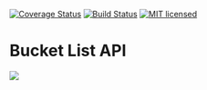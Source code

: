 [![Coverage Status](https://coveralls.io/repos/github/charlieoduk/Bucketlist/badge.svg?branch=develop)](https://coveralls.io/github/charlieoduk/Bucketlist?branch=develop)
[![Build Status](https://travis-ci.org/charlieoduk/Bucketlist.svg?branch=develop)](https://travis-ci.org/charlieoduk/Bucketlist)
[![MIT licensed](https://img.shields.io/badge/license-MIT-blue.svg)](https://raw.githubusercontent.com/hyperium/hyper/master/LICENSE)

# Bucket List API
![](http://i.imgur.com/fMC47f1.jpg)

